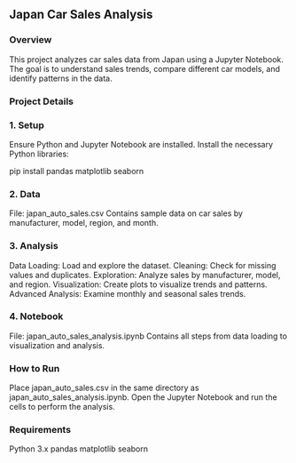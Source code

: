 ## Japan Car Sales Analysis
### Overview
This project analyzes car sales data from Japan using a Jupyter Notebook. The goal is to understand sales trends, compare different car models, and identify patterns in the data.

### Project Details

### 1. Setup
Ensure Python and Jupyter Notebook are installed.
Install the necessary Python libraries:

pip install pandas matplotlib seaborn

### 2. Data
File: japan_auto_sales.csv
Contains sample data on car sales by manufacturer, model, region, and month.
### 3. Analysis
Data Loading: Load and explore the dataset.
Cleaning: Check for missing values and duplicates.
Exploration: Analyze sales by manufacturer, model, and region.
Visualization: Create plots to visualize trends and patterns.
Advanced Analysis: Examine monthly and seasonal sales trends.
### 4. Notebook
File: japan_auto_sales_analysis.ipynb
Contains all steps from data loading to visualization and analysis.
### How to Run
Place japan_auto_sales.csv in the same directory as japan_auto_sales_analysis.ipynb.
Open the Jupyter Notebook and run the cells to perform the analysis.
### Requirements
Python 3.x
pandas
matplotlib
seaborn
